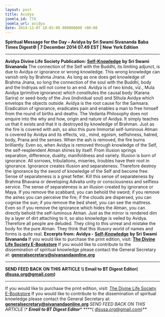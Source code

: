 ```yaml
---
layout: post
title: Avidya
joomla_id: 774
joomla_url: avidya
date: 2014-12-07 18:02:09.000000000 +00:00
---
```

**Spiritual Message for the Day – Avidya by Sri Swami Sivananda**
**Baba Times Digest© | 7 December 2014 07.49 EST | New York Edition**
* * *  
**Avidya**
**Divine Life Society Publication:** [**Self-Knowledge**](http://www.dlshq.org/download/selfknowledge.htm#_VPID_60) **by Sri Swami Sivananda**
The connection of the Self with the Buddhi, its limiting adjunct, is due to Avidya or ignorance or wrong knowledge. This wrong knowledge can vanish only by Brahma Jnana. As long as one does get knowledge of Brahma Jnana, so long the connection of the soul with the Buddhi, body and the Indriyas will not come to an end.
Avidya is of two kinds, viz., Mula Avidya (primitive ignorance) which constitutes the causal body (Karana Sarira) or seed-body of the Jiva (individual soul) and Sthula Avidya which envelops the objects outside.
Avidya is the root cause for the Samsara. Eradication of ignorance, eradicates pain and enables a man to free himself from the round of births and deaths. The Vedanta Philosophy does not enquire into the why and how, origin and nature of Avidya. It simply teaches us that it exists and that it is destroyed by knowledge of Brahman.
Just as the fire is covered with ash, so also this pure Immortal self-luminous Atman is covered by Avidya and its effects, viz., mind, egoism, selfishness, hatred, body, Prana and the senses. When the ash is removed, the fire burns brilliantly. Even so, when Avidya is removed through knowledge of the Self, the self-resplendent Atman shines by itself.
From illusion springs separation, difference, duality, manifoldness and variety. Illusion is born of ignorance. All sorrows, tribulations, miseries, troubles have their root in ignorance. Ignorance creates illusion and separateness. Therefore destroy the ignorance by the sword of knowledge of the Self and become free.
Sense of separateness is a great fetter. Kill this sense of separateness by Brahma Bhavana or developing Advaita unity or consciousness and selfless service. The sense of separateness is an illusion created by ignorance or Maya.
If you remove the scabbard, you can behold the sword; if you remove the ashes you can perceive the fire; if the clouds are dispersed, you can cognise the sun; if you remove the bed sheet, you can see the mattress. Even so if you remove the ignorance which hides the Atman, you can directly behold the self-luminous Atman.
Just as the mirror is rendered dim by a layer of dirt attaching to it, so also knowledge is veiled by Avidya. Therefore all people are deluded. They cling to this unreal and mistake the body for the pure Atman. They think that this illusory world of names and forms is quite real.
**Excerpts from:**  **Avidya -** [**Self-Knowledge**](http://www.dlshq.org/download/selfknowledge.htm#_VPID_60) **by Sri Swami Sivananda**
If you would like to purchase the print edition, visit: **[The Divine Life Society E-Bookstore](http://www.dlshq.org/download/download.htm)**
If you would like to contribute to the dissemination of spiritual knowledge please contact the General Secretary at: [](mailto:%20%3Cscript%20type=%27text/javascript%27%3E%20%3C%21--%20var%20prefix%20=%20%27ma%27%20+%20%27il%27%20+%20%27to%27;%20var%20path%20=%20%27hr%27%20+%20%27ef%27%20+%20%27=%27;%20var%20addy57016%20=%20%27generalsecretary%27%20+%20%27@%27;%20addy57016%20=%20addy57016%20+%20%27sivanandaonline%27%20+%20%27.%27%20+%20%27org%27;%20document.write%28%27%3Ca%20%27%20+%20path%20+%20%27%5C%27%27%20+%20prefix%20+%20%27:%27%20+%20addy57016%20+%20%27%5C%27%3E%27%29;%20document.write%28addy57016%29;%20document.write%28%27%3C%5C/a%3E%27%29;%20//--%3E%5Cn%20%3C/script%3E%3Cscript%20type=%27text/javascript%27%3E%20%3C%21--%20document.write%28%27%3Cspan%20style=%5C%27display:%20none;%5C%27%3E%27%29;%20//--%3E%20%3C/script%3EThis%20email%20address%20is%20being%20protected%20from%20spambots.%20You%20need%20JavaScript%20enabled%20to%20view%20it.%20%3Cscript%20type=%27text/javascript%27%3E%20%3C%21--%20document.write%28%27%3C/%27%29;%20document.write%28%27span%3E%27%29;%20//--%3E%20%3C/script%3E?subject=Contribution%20to%20Dissemination%20of%20Spiritual%20Knowledge) **generalsecretary@sivanandaonline.org**
****
**SEND FEED BACK ON THIS ARTICLE \\\ Email to BT Digest Editor[](mailto:%20%3Cscript%20type=%27text/javascript%27%3E%20%3C%21--%20var%20prefix%20=%20%27ma%27%20+%20%27il%27%20+%20%27to%27;%20var%20path%20=%20%27hr%27%20+%20%27ef%27%20+%20%27=%27;%20var%20addy72654%20=%20%27dlsusa.org%27%20+%20%27@%27;%20addy72654%20=%20addy72654%20+%20%27gmail%27%20+%20%27.%27%20+%20%27com%27;%20document.write%28%27%3Ca%20%27%20+%20path%20+%20%27%5C%27%27%20+%20prefix%20+%20%27:%27%20+%20addy72654%20+%20%27%5C%27%3E%27%29;%20document.write%28addy72654%29;%20document.write%28%27%3C%5C/a%3E%27%29;%20//--%3E%5Cn%20%3C/script%3E%3Cscript%20type=%27text/javascript%27%3E%20%3C%21--%20document.write%28%27%3Cspan%20style=%5C%27display:%20none;%5C%27%3E%27%29;%20//--%3E%20%3C/script%3EThis%20email%20address%20is%20being%20protected%20from%20spambots.%20You%20need%20JavaScript%20enabled%20to%20view%20it.%20%3Cscript%20type=%27text/javascript%27%3E%20%3C%21--%20document.write%28%27%3C/%27%29;%20document.write%28%27span%3E%27%29;%20//--%3E%20%3C/script%3E?subject=DLS%20Posts)( [dlsusa.org@gmail.com](mailto:dlsusa.org@gmail.com))**
* * *
  
If you would like to purchase the print edition, visit: [The Divine Life Society E-Bookstore](http://www.dlshq.org/download/download.htm)
If you would like to contribute to the dissemination of spiritual knowledge please contact the General Secretary at: **[generalsecretary@sivanandaonline.org](mailto:generalsecretary@sivanandaonline.org)**
**SEND FEED BACK ON THIS ARTICLE \\\**  **Email to BT Digest Editor**** [](mailto:%20%3Cscript%20type=%27text/javascript%27%3E%20%3C%21--%20var%20prefix%20=%20%27ma%27%20+%20%27il%27%20+%20%27to%27;%20var%20path%20=%20%27hr%27%20+%20%27ef%27%20+%20%27=%27;%20var%20addy72654%20=%20%27dlsusa.org%27%20+%20%27@%27;%20addy72654%20=%20addy72654%20+%20%27gmail%27%20+%20%27.%27%20+%20%27com%27;%20document.write%28%27%3Ca%20%27%20+%20path%20+%20%27%5C%27%27%20+%20prefix%20+%20%27:%27%20+%20addy72654%20+%20%27%5C%27%3E%27%29;%20document.write%28addy72654%29;%20document.write%28%27%3C%5C/a%3E%27%29;%20//--%3E%5Cn%20%3C/script%3E%3Cscript%20type=%27text/javascript%27%3E%20%3C%21--%20document.write%28%27%3Cspan%20style=%5C%27display:%20none;%5C%27%3E%27%29;%20//--%3E%20%3C/script%3EThis%20email%20address%20is%20being%20protected%20from%20spambots.%20You%20need%20JavaScript%20enabled%20to%20view%20it.%20%3Cscript%20type=%27text/javascript%27%3E%20%3C%21--%20document.write%28%27%3C/%27%29;%20document.write%28%27span%3E%27%29;%20//--%3E%20%3C/script%3E?subject=DLS%20Posts)****( [dlsusa.org@gmail.com](mailto:dlsusa.org@gmail.com))**  
